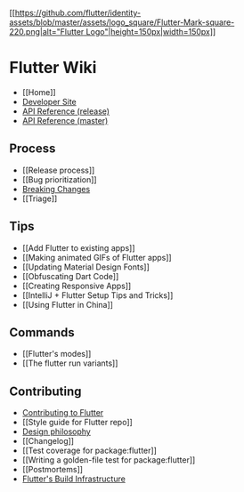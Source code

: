 [[[https://github.com/flutter/identity-assets/blob/master/assets/logo_square/Flutter-Mark-square-220.png|alt="Flutter Logo"|height=150px|width=150px]]](https://flutter.io)

Flutter Wiki
===

- [[Home]]
- [Developer Site](https://flutter.io/)
- [API Reference (release)](https://docs.flutter.io/index.html)
- [API Reference (master)](https://master-docs-flutter-io.firebaseapp.com/)

## Process
- [[Release process]]
- [[Bug prioritization]]
- [Breaking Changes](https://flutter.io/design-principles/#handling-breaking-changes)
- [[Triage]]

## Tips
- [[Add Flutter to existing apps]]
- [[Making animated GIFs of Flutter apps]]
- [[Updating Material Design Fonts]]
- [[Obfuscating Dart Code]]
- [[Creating Responsive Apps]]
- [[IntelliJ + Flutter Setup Tips and Tricks]]
- [[Using Flutter in China]]

## Commands
- [[Flutter's modes]]
- [[The flutter run variants]]

## Contributing
- [Contributing to Flutter](https://github.com/flutter/flutter/blob/master/CONTRIBUTING.md)
- [[Style guide for Flutter repo]]
- [Design philosophy](https://flutter.io/design-principles/)
- [[Changelog]]
- [[Test coverage for package:flutter]]
- [[Writing a golden-file test for package:flutter]]
- [[Postmortems]]
- [Flutter's Build Infrastructure](https://github.com/flutter/flutter/blob/master/dev/bots/README.md)